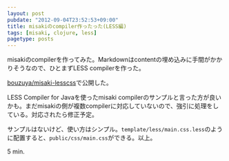 ```yaml
---
layout: post
pubdate: "2012-09-04T23:52:53+09:00"
title: misakiのcompiler作ったった(LESS編)
tags: [misaki, clojure, less]
pagetype: posts
---
```

misakiのcompilerを作ってみた。Markdownはcontentの埋め込みに手間がかかりそうなので、ひとまずLESS compilerを作った。

[bouzuya/misaki-lesscss](https://github.com/bouzuya/misaki-lesscss)で公開した。

LESS Compiler for Javaを使ったmisaki compilerのサンプルと言った方が良いかも。まだmisakiの側が複数compilerに対応していないので、強引に処理をしている。対応されたら修正予定。

サンプルはないけど、使い方はシンプル。`template/less/main.css.less`のように配置すると、`public/css/main.css`ができる。以上。

5 min.
